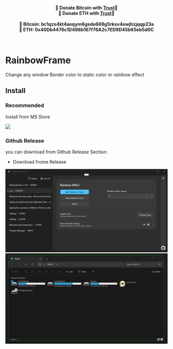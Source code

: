 ﻿<br>
<p align="center">
	<b>🙌 Donate Bitcoin with <a href="https://link.trustwallet.com/send?coin=0&address=bc1qzs4kt4aeqym6gsde669g5rksv4swjhzjqqp23a">Trust</a>🙌</b><br>
	<b>🙌 Donate ETH with <a href="https://link.trustwallet.com/send?coin=60&address=0x40Db4476c1D498b167f76A2c7ED9D45b65eb5d0C">Trust</a>🙌</b><br><br>
	<b>🙌 Bitcoin: bc1qzs4kt4aeqym6gsde669g5rksv4swjhzjqqp23a<br></b>
	<b>🙌 ETH: 0x40Db4476c1D498b167f76A2c7ED9D45b65eb5d0C</b>
</p>
<br>

# RainbowFrame
 Change any window Border color to static color or rainbow effect

## Install
### Recommended
Install from MS Store

<a href="https://apps.microsoft.com/detail/RainbowFrame/9P0PFLQK1B0W?launch=true
	&mode=mini">
	<img src="https://get.microsoft.com/images/en-us%20dark.svg" width="200"/>
</a>

### Github Release
you can download from Github Release Section:
- Download frome Release

![RainbowFrame](https://raw.githubusercontent.com/ghost1372/Resources/main/RainbowFrame/1.png)
![RainbowFrame](https://raw.githubusercontent.com/ghost1372/Resources/main/RainbowFrame/2.gif)


